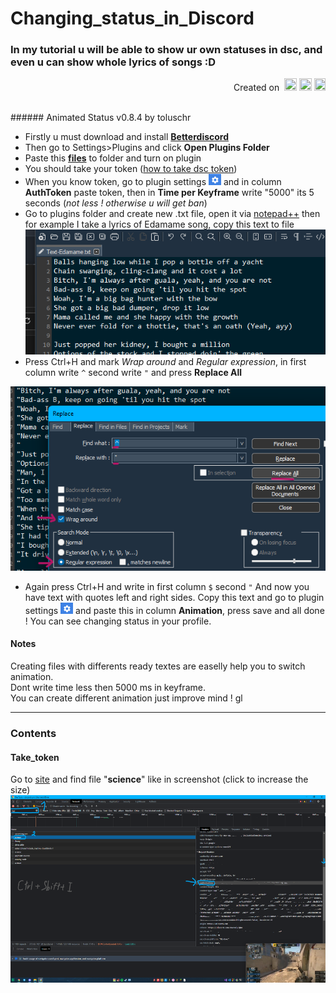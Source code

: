 # Changing_status_in_Discord 

### In my tutorial u will be able to show ur own statuses in dsc, and even u can show whole lyrics of songs :D<br/>
<p align="right">Created on  <img src="https://upload.wikimedia.org/wikipedia/commons/thumb/9/99/Unofficial_JavaScript_logo_2.svg/1024px-Unofficial_JavaScript_logo_2.svg.png" width="20" height="20"/> <img src="https://upload.wikimedia.org/wikipedia/commons/thumb/6/69/Notepad%2B%2B_Logo.svg/2367px-Notepad%2B%2B_Logo.svg.png" width="20" height="20"/> <img src="https://upload.wikimedia.org/wikipedia/commons/thumb/1/18/ISO_C%2B%2B_Logo.svg/1822px-ISO_C%2B%2B_Logo.svg.png" width="18" height="20"/><p/><br/>
###### Animated Status v0.8.4 by toluschr

 
+ Firstly u must download and install **[Betterdiscord](https://betterdiscord.app/)**</br>
+ Then go to Settings>Plugins and click **Open Plugins Folder**</br>
+ Paste this **[files](https://downgit.github.io/#/home?url=https://github.com/ManiFast/Changing_status_in_Discord/tree/main/Plugins_files)** to folder and turn on plugin</br>  
+ You should take your token ([how to take dsc token](#take_token))</br>
+ When you know token, go to plugin settings <img src="https://github.com/ManiFast/Changing_status_in_Discord/blob/main/Photoes/Screenshot%202022-04-30%20124523.png" width="20" height="18" alt="Settings"/> and in column **AuthToken** paste token, then in **Time per Keyframe** write "5000" its 5 seconds (*not less ! otherwise u will get ban*)
+ Go to plugins folder and create new .txt file, open it via [notepad++](https://notepad-plus-plus.org/downloads/v8.2.1/) then for example I take a lyrics of Edamame song, copy this text to file <br/><img  src="https://github.com/ManiFast/Changing_status_in_Discord/blob/main/Photoes/textSongUsual.png" width="500" height="200"/>
+ Press Ctrl+H and mark *Wrap around* and *Regular expression*, in first column write ```^``` second write ```"``` and press **Replace All**
<img src="https://github.com/ManiFast/Changing_status_in_Discord/blob/main/Photoes/leftAdd.png" />

+ Again press Ctrl+H and write in first column ```$``` second ```"```
And now you have text with quotes left and right sides. Copy this text and go to plugin settings <img src="https://github.com/ManiFast/Changing_status_in_Discord/blob/main/Photoes/Screenshot%202022-04-30%20124523.png" width="20" height="18" alt="Settings"/> and paste this in column **Animation**, press save and all done ! You can see changing status in your profile.

#### Notes
Creating files with differents ready textes are easelly help you to switch animation.<br/>
Dont write time less then 5000 ms in keyframe.<br/>
You can create different animation just improve mind ! gl

 ---
### Contents
#### Take_token
Go to [site](https://discordhelp.net/discord-token) and find file "**science**" like in screenshot (click to increase the size)
<img src="https://github.com/ManiFast/Changing_status_in_Discord/blob/main/Photoes/Screenshot%20(116).png" width="600" height="300" alt="drawing"/>
